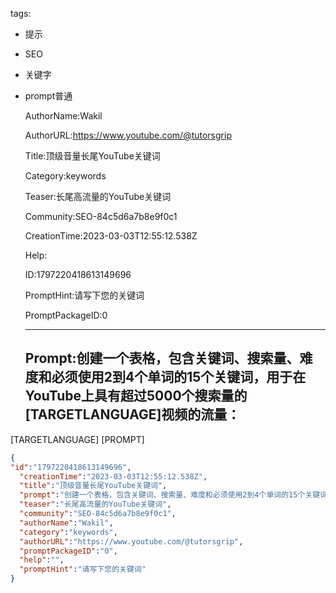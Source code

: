   tags: 
- 提示
- SEO
- 关键字
- prompt普通

  AuthorName:Wakil

  AuthorURL:https://www.youtube.com/@tutorsgrip

  Title:顶级音量长尾YouTube关键词

  Category:keywords

  Teaser:长尾高流量的YouTube关键词

  Community:SEO-84c5d6a7b8e9f0c1

  CreationTime:2023-03-03T12:55:12.538Z

  Help:

  ID:1797220418613149696

  PromptHint:请写下您的关键词

  PromptPackageID:0

  ---

  ## Prompt:创建一个表格，包含关键词、搜索量、难度和必须使用2到4个单词的15个关键词，用于在YouTube上具有超过5000个搜索量的[TARGETLANGUAGE]视频的流量：
[TARGETLANGUAGE]
[PROMPT]

  ```json
  {
  "id":"1797220418613149696",
    "creationTime":"2023-03-03T12:55:12.538Z",
    "title":"顶级音量长尾YouTube关键词",
    "prompt":"创建一个表格，包含关键词、搜索量、难度和必须使用2到4个单词的15个关键词，用于在YouTube上具有超过5000个搜索量的[TARGETLANGUAGE]视频的流量：\n[TARGETLANGUAGE]\n[PROMPT]",
    "teaser":"长尾高流量的YouTube关键词",
    "community":"SEO-84c5d6a7b8e9f0c1",
    "authorName":"Wakil",
    "category":"keywords",
    "authorURL":"https://www.youtube.com/@tutorsgrip",
    "promptPackageID":"0",
    "help":"",
    "promptHint":"请写下您的关键词"
  }
  ```
